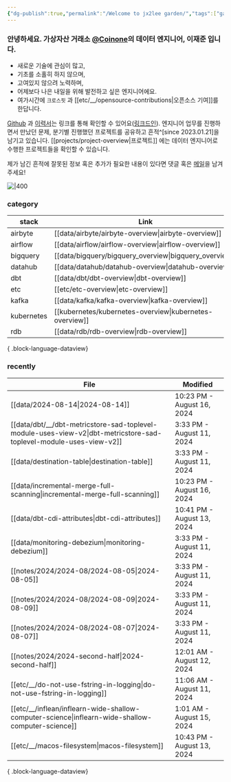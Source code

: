 ```yaml
---
{"dg-publish":true,"permalink":"/Welcome to jx2lee garden/","tags":["gardenEntry"],"dgEnableSearch":true,"noteIcon":"","created":"2023-12-20T00:33:04.000+09:00"}
---
```




### 안녕하세요. 가상자산 거래소 [@Coinone](https://coinone.co.kr/)의 데이터 엔지니어, 이재준 입니다.

- 새로운 기술에 관심이 많고,
- 기초를 소홀히 하지 않으며,
- 고여있지 않으려 노력하며,
- 어제보다 나은 내일을 위해 발전하고 싶은 엔지니어에요.
- 여가시간에 `크로스핏` 과 [[etc/__/opensource-contributions\|오픈소스 기여]]를 한답니다.


[Github](https://github.com/jx2lee) 과 [이력서](https://github.com/jx2lee/resume/blob/main/resume-kr.pdf)는 링크를 통해 확인할 수 있어요([링크드인](https://www.linkedin.com/in/jx2lee/)). 엔지니어 업무를 진행하면서 만났던 문제, 분기별 진행했던 프로젝트를 공유하고 흔적^[since 2023.01.21]을 남기고 있습니다. [[projects/project-overview\|프로젝트]] 에는 데이터 엔지니어로 수행한 프로젝트들을 확인할 수 있습니다.

제가 남긴 흔적에 잘못된 정보 혹은 추가가 필요한 내용이 있다면 댓글 혹은 [메일](malito:dev.jaejun.lee.1991@gamil.com)을 남겨주세요!


![|400](https://i.imgur.com/EfyC7Gg.jpeg)

### category
| stack      | Link                                                       |
| ---------- | ---------------------------------------------------------- |
| airbyte    | [[data/airbyte/airbyte-overview\|airbyte-overview]]     |
| airflow    | [[data/airflow/airflow-overview\|airflow-overview]]     |
| bigquery   | [[data/bigquery/bigquery_overview\|bigquery_overview]]  |
| datahub    | [[data/datahub/datahub-overview\|datahub-overview]]     |
| dbt        | [[data/dbt/dbt-overview\|dbt-overview]]                 |
| etc        | [[etc/etc-overview\|etc-overview]]                      |
| kafka      | [[data/kafka/kafka-overview\|kafka-overview]]           |
| kubernetes | [[kubernetes/kubernetes-overview\|kubernetes-overview]] |
| rdb        | [[data/rdb/rdb-overview\|rdb-overview]]                 |

{ .block-language-dataview}


### recently
| File                                                                                                                  | Modified                   |
| --------------------------------------------------------------------------------------------------------------------- | -------------------------- |
| [[data/2024-08-14\|2024-08-14]]                                                                                    | 10:23 PM - August 16, 2024 |
| [[data/dbt/__/dbt-metricstore-sad-toplevel-module-uses-view-v2\|dbt-metricstore-sad-toplevel-module-uses-view-v2]] | 3:33 PM - August 11, 2024  |
| [[data/destination-table\|destination-table]]                                                                      | 3:33 PM - August 11, 2024  |
| [[data/incremental-merge-full-scanning\|incremental-merge-full-scanning]]                                          | 10:23 PM - August 16, 2024 |
| [[data/dbt-cdi-attributes\|dbt-cdi-attributes]]                                                                    | 10:41 PM - August 13, 2024 |
| [[data/monitoring-debezium\|monitoring-debezium]]                                                                  | 3:33 PM - August 11, 2024  |
| [[notes/2024/2024-08/2024-08-05\|2024-08-05]]                                                                      | 3:33 PM - August 11, 2024  |
| [[notes/2024/2024-08/2024-08-09\|2024-08-09]]                                                                      | 3:33 PM - August 11, 2024  |
| [[notes/2024/2024-08/2024-08-07\|2024-08-07]]                                                                      | 3:33 PM - August 11, 2024  |
| [[notes/2024/2024-second-half\|2024-second-half]]                                                                  | 12:01 AM - August 12, 2024 |
| [[etc/__/do-not-use-fstring-in-logging\|do-not-use-fstring-in-logging]]                                            | 11:06 AM - August 11, 2024 |
| [[etc/__/inflean/inflearn-wide-shallow-computer-science\|inflearn-wide-shallow-computer-science]]                  | 1:01 AM - August 15, 2024  |
| [[etc/__/macos-filesystem\|macos-filesystem]]                                                                      | 10:43 PM - August 13, 2024 |

{ .block-language-dataview}